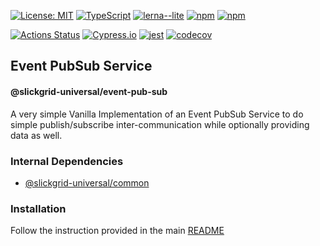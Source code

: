 [![License: MIT](https://img.shields.io/badge/License-MIT-yellow.svg)](https://opensource.org/licenses/MIT)
[![TypeScript](https://img.shields.io/badge/%3C%2F%3E-TypeScript-%230074c1.svg)](http://www.typescriptlang.org/)
[![lerna--lite](https://img.shields.io/badge/maintained%20with-lerna--lite-blueviolet)](https://github.com/ghiscoding/lerna-lite)
[![npm](https://img.shields.io/npm/v/@slickgrid-universal/event-pub-sub.svg?color=forest)](https://www.npmjs.com/package/@slickgrid-universal/event-pub-sub)
[![npm](https://img.shields.io/npm/dy/@slickgrid-universal/event-pub-sub?color=forest)](https://www.npmjs.com/package/@slickgrid-universal/event-pub-sub)

[![Actions Status](https://github.com/ghiscoding/slickgrid-universal/workflows/CI%20Build/badge.svg)](https://github.com/ghiscoding/slickgrid-universal/actions)
[![Cypress.io](https://img.shields.io/badge/tested%20with-Cypress-04C38E.svg)](https://www.cypress.io/)
[![jest](https://jestjs.io/img/jest-badge.svg)](https://github.com/facebook/jest)
[![codecov](https://codecov.io/gh/ghiscoding/slickgrid-universal/branch/master/graph/badge.svg)](https://codecov.io/gh/ghiscoding/slickgrid-universal)

## Event PubSub Service
#### @slickgrid-universal/event-pub-sub

A very simple Vanilla Implementation of an Event PubSub Service to do simple publish/subscribe inter-communication while optionally providing data as well.

### Internal Dependencies
- [@slickgrid-universal/common](https://github.com/ghiscoding/slickgrid-universal/tree/master/packages/common)


### Installation
Follow the instruction provided in the main [README](https://github.com/ghiscoding/slickgrid-universal#installation)
